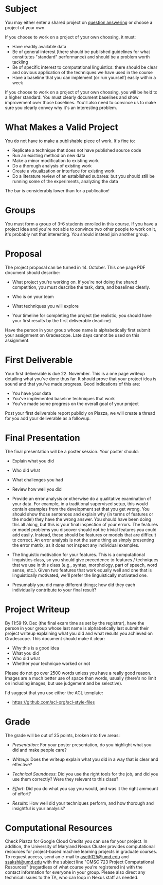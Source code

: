 Subject
==================

You may either enter a shared project on 
[question answering](qa.md) or
choose a project of your own.

If you choose to work on a project of your own choosing, it must:
* Have readily available data
* Be of general interest (there should be published guidelines for what constitutes "standard" performance) and should be a problem worth tackling
* Be of specific interest to computational linguistics: there should be clear and obvious application of the techniques we have used in the course
* Have a baseline that you can implement (or run yourself) easily within a week

If you choose to work on a project of your own choosing, you will be
held to a higher standard.  You must clearly document baselines and
show improvement over those baselines.  You'll also need to convince
us to make sure you clearly convey why it's an interesting problem.

What Makes a Valid Project
===========================

You do not have to make a publishable piece of work.  It's fine to:
* Replicate a technique that does not have published source code
* Run an existing method on new data
* Make a minor modification to existing work
* Do a thorough analysis of existing work
* Create a visualization or interface for existing work
* Do a literature review of an established subarea: but you should
  still be running some of the experiments, analyzing the data

The bar is considerably lower than for a publication!

Groups
==================

You must form a group of 3-6 students enrolled in this course.  If you have a project idea and you're not able to convince two other people to work on it, it's probably not that interesting.  You should instead join another group.  

Proposal
==================

The project proposal can be turned in 14. October.  This one page PDF document
should describe:

* What project you're working on.  If you're not doing the shared competition, you must describe the task, data, and baselines clearly.

* Who is on your team

* What techniques you will explore 

* Your timeline for completing the project (be realistic; you should
  have your first results by the first deliverable deadline)

Have the person in your group whose name is alphabetically first
submit your assignment on Gradescope.  Late days cannot be used on this
assignment.  

First Deliverable
======================

Your first deliverable is due 22. November.  This is a one page writeup detailing what you've done thus far.  It should prove that your project idea is sound and that you've made progress.  Good indications of this are:
* You have your data
* You've implemented baseline techniques that work
* You've made some progress on the overall goal of your project

Post your first deliverable report publicly on Piazza, we will create
a thread for you add your deliverable as a followup.

Final Presentation
======================

The final presentation will be a poster session.  Your poster should:

* Explain what you did

* Who did what

* What challenges you had

* Review how well you did 

* Provide an error analysis or otherwise do a qualitative examination of your data.  For example, in a traditional supervised setup, this would contain examples from the
  development set that you get wrong.  You should show those sentences
  and explain why (in terms of features or the model) they have the
  wrong answer.  You should have been doing this all along, but this is your final inspection of
  your errors. The features or model problems you discover should not
  be trivial features you could add easily.  Instead, these should be
  features or models that are difficult to correct.  An error analysis
  is not the same thing as simply presenting the error matrix, as it
  does not inspect any individual examples.

* The linguistic motivation for your features.  This is a
  computational linguistics class, so you should give precedence to
  features / techniques that we use in this class (e.g., syntax,
  morphology, part of speech, word sense, etc.).  Given two features
  that work equally well and one that is linguistically motivated,
  we'll prefer the linguistically motivated one.

* Presumably you did many different things; how did they each
  individually contribute to your final result?


Project Writeup
======================

By 11:59 19. Dec (the final exam time as set by the registrar), have the person in your group whose last name
is alphabetically last submit their project writeup explaining what
you did and what results you achieved on Gradescope.  This document should
make it clear:

* Why this is a good idea
* What you did
* Who did what
* Whether your technique worked or not

Please do not go over 2500 words unless you have a really good reason.
Images are a much better use of space than words, usually (there's no
limit on including images, but use judgement and be selective).

I'd suggest that you use either the ACL template:
* https://github.com/acl-org/acl-style-files


Grade
======================

The grade will be out of 25 points, broken into five areas:

* _Presentation_: For your poster presentation, do you highlight what
  you did and make people care? 

* _Writeup_: Does the writeup explain what you did in a way that is
  clear and effective?

* _Technical Soundness_: Did you use the right tools for the job, and
  did you use them correctly?  Were they relevant to this class?

* _Effort_: Did you do what you say you would, and was it the right
  ammount of effort?

* _Results_:  How well did your techniques perform, and how thorough and insightful is your analysis?

Computational Resources
=============================

Check Piazza for Google Cloud Credits you can use for your project.
In addition, the University of Maryland Nexus Cluster provides
computational resources for project-based machine learning projects in
graduate courses.  To request access, send an e-mail to
aseth125@umd.edu and ssakshi@umd.edu with the subject line "CMSC 723 Project
Computational Resources" (regardless of what course you're registered
in) with the contact information for everyone in
your group.  Please also direct any technical issues to the TA, who
can loop in Nexus staff as needed.

